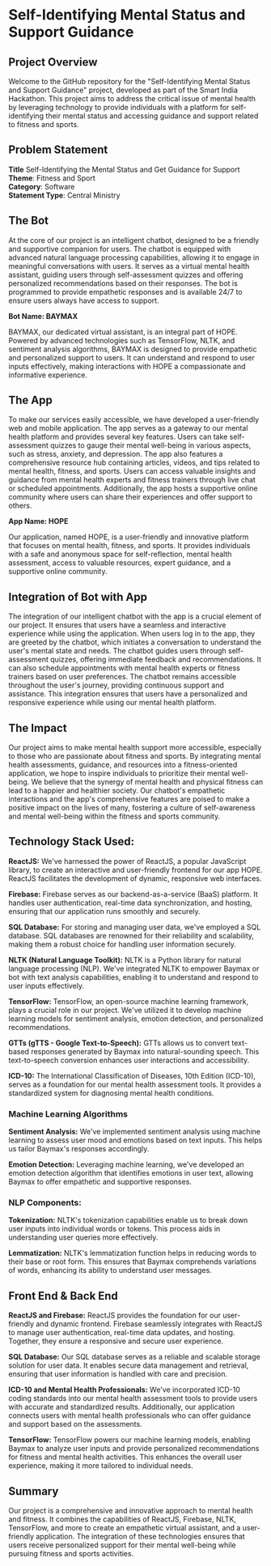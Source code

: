 
# Self-Identifying Mental Status and Support Guidance

## Project Overview
Welcome to the GitHub repository for the "Self-Identifying Mental Status and Support Guidance" project, developed as part of the Smart India Hackathon. This project aims to address the critical issue of mental health by leveraging technology to provide individuals with a platform for self-identifying their mental status and accessing guidance and support related to fitness and sports.

## Problem Statement
**Title**
Self-Identifying the Mental Status and Get Guidance for Support
**Theme**: Fitness and Sport                                    
**Category**: Software                                          
**Statement Type**: Central Ministry

## The Bot
At the core of our project is an intelligent chatbot, designed to be a friendly and supportive companion for users. The chatbot is equipped with advanced natural language processing capabilities, allowing it to engage in meaningful conversations with users. It serves as a virtual mental health assistant, guiding users through self-assessment quizzes and offering personalized recommendations based on their responses. The bot is programmed to provide empathetic responses and is available 24/7 to ensure users always have access to support. 

**Bot Name: BAYMAX** 

BAYMAX, our dedicated virtual assistant, is an integral part of HOPE. Powered by advanced technologies such as TensorFlow, NLTK, and sentiment analysis algorithms, BAYMAX is designed to provide empathetic and personalized support to users. It can understand and respond to user inputs effectively, making interactions with HOPE a compassionate and informative experience.


## The App
To make our services easily accessible, we have developed a user-friendly web and mobile application. The app serves as a gateway to our mental health platform and provides several key features. Users can take self-assessment quizzes to gauge their mental well-being in various aspects, such as stress, anxiety, and depression. The app also features a comprehensive resource hub containing articles, videos, and tips related to mental health, fitness, and sports. Users can access valuable insights and guidance from mental health experts and fitness trainers through live chat or scheduled appointments. Additionally, the app hosts a supportive online community where users can share their experiences and offer support to others.

**App Name: HOPE** 

Our application, named HOPE, is a user-friendly and innovative platform that focuses on mental health, fitness, and sports. It provides individuals with a safe and anonymous space for self-reflection, mental health assessment, access to valuable resources, expert guidance, and a supportive online community.


## Integration of Bot with App
The integration of our intelligent chatbot with the app is a crucial element of our project. It ensures that users have a seamless and interactive experience while using the application. When users log in to the app, they are greeted by the chatbot, which initiates a conversation to understand the user's mental state and needs. The chatbot guides users through self-assessment quizzes, offering immediate feedback and recommendations. It can also schedule appointments with mental health experts or fitness trainers based on user preferences. The chatbot remains accessible throughout the user's journey, providing continuous support and assistance. This integration ensures that users have a personalized and responsive experience while using our mental health platform.

## The Impact
Our project aims to make mental health support more accessible, especially to those who are passionate about fitness and sports. By integrating mental health assessments, guidance, and resources into a fitness-oriented application, we hope to inspire individuals to prioritize their mental well-being. We believe that the synergy of mental health and physical fitness can lead to a happier and healthier society. Our chatbot's empathetic interactions and the app's comprehensive features are poised to make a positive impact on the lives of many, fostering a culture of self-awareness and mental well-being within the fitness and sports community.


## Technology Stack  Used:

**ReactJS:** We've harnessed the power of ReactJS, a popular JavaScript library, to create an interactive and user-friendly frontend for our app HOPE. ReactJS facilitates the development of dynamic, responsive web interfaces.

**Firebase:** Firebase serves as our backend-as-a-service (BaaS) platform. It handles user authentication, real-time data synchronization, and hosting, ensuring that our application runs smoothly and securely.

**SQL Database:** For storing and managing user data, we've employed a SQL database. SQL databases are renowned for their reliability and scalability, making them a robust choice for handling user information securely.

**NLTK (Natural Language Toolkit):** NLTK is a Python library for natural language processing (NLP). We've integrated NLTK to empower Baymax or bot with text analysis capabilities, enabling it to understand and respond to user inputs effectively.

**TensorFlow:** TensorFlow, an open-source machine learning framework, plays a crucial role in our project. We've utilized it to develop machine learning models for sentiment analysis, emotion detection, and personalized recommendations.

**GTTs (gTTS - Google Text-to-Speech):** GTTs allows us to convert text-based responses generated by Baymax into natural-sounding speech. This text-to-speech conversion enhances user interactions and accessibility.

**ICD-10:** The International Classification of Diseases, 10th Edition (ICD-10), serves as a foundation for our mental health assessment tools. It provides a standardized system for diagnosing mental health conditions.


### Machine Learning Algorithms

**Sentiment Analysis:** We've implemented sentiment analysis using machine learning to assess user mood and emotions based on text inputs. This helps us tailor Baymax's responses accordingly.

**Emotion Detection:** Leveraging machine learning, we've developed an emotion detection algorithm that identifies emotions in user text, allowing Baymax to offer empathetic and supportive responses.

### NLP Components:

**Tokenization:** NLTK's tokenization capabilities enable us to break down user inputs into individual words or tokens. This process aids in understanding user queries more effectively.

**Lemmatization:** NLTK's lemmatization function helps in reducing words to their base or root form. This ensures that Baymax comprehends variations of words, enhancing its ability to understand user messages.

## Front End & Back End 
**ReactJS and Firebase:**
ReactJS provides the foundation for our user-friendly and dynamic frontend. Firebase seamlessly integrates with ReactJS to manage user authentication, real-time data updates, and hosting. Together, they ensure a responsive and secure user experience.

**SQL Database:**
Our SQL database serves as a reliable and scalable storage solution for user data. It enables secure data management and retrieval, ensuring that user information is handled with care and precision.

**ICD-10 and Mental Health Professionals:**
We've incorporated ICD-10 coding standards into our mental health assessment tools to provide users with accurate and standardized results. Additionally, our application connects users with mental health professionals who can offer guidance and support based on the assessments.

**TensorFlow:**
TensorFlow powers our machine learning models, enabling Baymax to analyze user inputs and provide personalized recommendations for fitness and mental health activities. This enhances the overall user experience, making it more tailored to individual needs.

## Summary
Our project is a comprehensive and innovative approach to mental health and fitness. It combines the capabilities of ReactJS, Firebase, NLTK, TensorFlow, and more to create an empathetic virtual assistant, and a user-friendly application. The integration of these technologies ensures that users receive personalized support for their mental well-being while pursuing fitness and sports activities.







